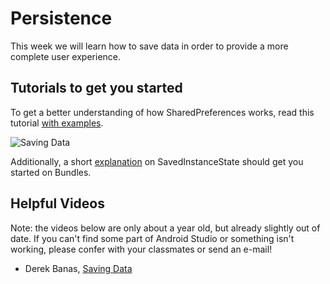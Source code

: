 # Persistence

This week we will learn how to save data in order to provide a more complete user experience.

## Tutorials to get you started

To get a better understanding of how SharedPreferences works, read this tutorial [with examples](http://www.journaldev.com/9412/android-shared-preferences-example-tutorial).

![Saving Data](http://i.imgur.com/Q1vUnys.png)

Additionally, a short [explanation](http://www.quicktips.in/handling-activity-state-using-saved-instance-state-bundle/) on SavedInstanceState should get you started on Bundles.

## Helpful Videos

Note: the videos below are only about a year old, but already slightly out of date. If you can't find some part of Android Studio or something isn't working, please confer with your classmates or send an e-mail!

* Derek Banas, [Saving Data](https://youtu.be/1DOeLy26hOE)
